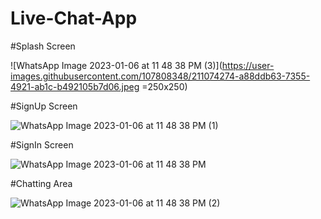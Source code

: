 # Live-Chat-App

#Splash Screen

![WhatsApp Image 2023-01-06 at 11 48 38 PM (3)](https://user-images.githubusercontent.com/107808348/211074274-a88ddb63-7355-4921-ab1c-b492105b7d06.jpeg =250x250)

#SignUp Screen

![WhatsApp Image 2023-01-06 at 11 48 38 PM (1)](https://user-images.githubusercontent.com/107808348/211074408-8e89d409-15ab-449f-9cac-0623759815e8.jpeg)

#SignIn Screen

![WhatsApp Image 2023-01-06 at 11 48 38 PM](https://user-images.githubusercontent.com/107808348/211074528-980536a6-1f3b-48b8-ade5-7d841ab741ac.jpeg)

#Chatting Area

![WhatsApp Image 2023-01-06 at 11 48 38 PM (2)](https://user-images.githubusercontent.com/107808348/211074622-9aed5ae8-16c5-4c2d-947c-1a5b7b002c71.jpeg)
